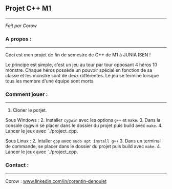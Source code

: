 ## Projet C++ M1
-----------------------
*Fait par Corow*

### A propos :
___
Ceci est mon projet de fin de semestre de C++ de M1 à JUNIA ISEN !

Le principe est simple, c'est un jeu au tour par tour opposant 4 héros 10 monstre. Chaque héros possède un pouvoir spécial en fonction de sa classe et les monstre sont de deux différentes.
Le jeu se termine lorsque tous les membre d'une équipe sont morts.

### Comment jouer :
------------------------------------------------------
1. Cloner le porjet.
	
Sous Windows :
	2. Installer `cygwin` avec les options `g++` et `make`.
	3. Dans la console cygwin se placer dans le dossier du projet puis build avec `make`.
	4. Lancer le jeux avec `./project_cpp.
 
Sous Linux :
	2. Intaller `gpp` avec `sudo apt install g++`
	3. Dans un terminal de commande, se placer dans le dossier du projet puis build avec `make`.
	4. Lancer le jeux avec `./project_cpp.

### Contact :
---
Corow : www.linkedin.com/in/corentin-denoulet
